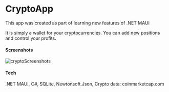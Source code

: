 # CryptoApp
This app was created as part of learning new features of .NET MAUI

It is simply a wallet for your cryptocurrencies. You can add new positions and control your profits. 

#### Screenshots
![cryptoScreenshots](https://github.com/DominikLitka6/CryptoApp/assets/82043615/36955dd3-2b20-4418-8d9e-e9d1c1092200)

#### Tech

.NET MAUI,
C#,
SQLite,
Newtonsoft.Json, 
Crypto data: coinmarketcap.com 
